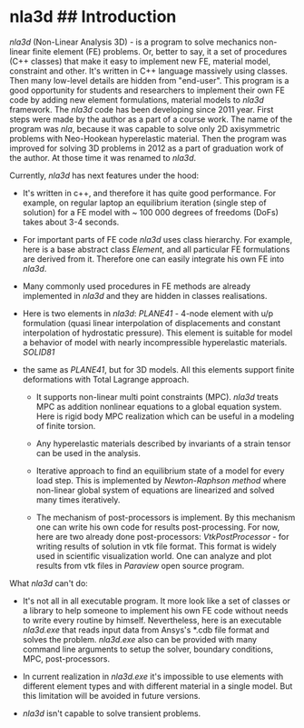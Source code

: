 # nla3d ## Introduction

_nla3d_ (Non-Linear Analysis 3D) - is a program to solve mechanics non-linear finite element (FE)
problems. Or, better to say, it a set of procedures (C++ classes) that make it easy to implement new
FE, material model, constraint and other. It's written in C++ language massively using classes. Then
many low-level details are hidden from "end-user". This program is a good opportunity for students
and researchers to implement their own FE code by adding new element formulations, material models
to _nla3d_ framework.  The _nla3d_ code has been developing since 2011 year. First steps were made
by the author as a part of a course work. The name of the program was _nla_, because it was capable
to solve only 2D axisymmetric problems with Neo-Hookean hyperelastic material. Then the program was
improved for solving 3D problems in 2012 as a part of graduation work of the author. At those time
it was renamed to _nla3d_.

Currently, _nla3d_ has next features under the hood: 

  * It's written in c++, and therefore it has quite good performance. For example, on regular laptop
    an equilibrium iteration (single step of solution) for a FE model with ~ 100 000 degrees of
freedoms (DoFs) takes about 3-4 seconds.

  * For important parts of FE code _nla3d_ uses class hierarchy. For example, here is a base
    abstract class _Element_, and all particular FE formulations are derived from it. Therefore one
can easily integrate his own FE into _nla3d_.

  * Many commonly used procedures in FE methods are already implemented in _nla3d_ and they are
    hidden in classes realisations.

  * Here is two elements in _nla3d_: *PLANE41* - 4-node element with u/p formulation (quasi linear
    interpolation of displacements and constant interpolation of hydrostatic pressure). This element
is suitable for model a behavior of model with nearly incompressible hyperelastic materials. *SOLID81*
- the same as *PLANE41*, but for 3D models. All this elements support finite deformations with Total
  Lagrange approach.

  * It supports non-linear multi point constraints (MPC). _nla3d_ treats MPC as addition nonlinear
    equations to a global equation system. Here is rigid body MPC realization which can be useful in
a modeling of finite torsion.

  * Any hyperelastic materials described by invariants of a strain tensor can be used in the analysis.

  * Iterative approach to find an equilibrium state of a model for every load step. This is
    implemented by _Newton-Raphson method_ where non-linear global system of equations are linearized
and solved many times iteratively.

  * The mechanism of post-processors is implement. By this mechanism one can write his own code for
    results post-processing. For now, here are two already done post-processors: _VtkPostProcessor_ -
for writing results of solution in vtk file format. This format is widely used in scientific
visualization world.  One can analyze and plot results from vtk files in _Paraview_ open source
program.

What _nla3d_ can't do:

  * It's not all in all executable program. It more look like a set of classes or a library to help
    someone to implement his own FE code without needs to write every routine by himself.
Nevertheless, here is an executable _nla3d.exe_ that reads input data from Ansys's *.cdb file format
and solves the problem. _nla3d.exe_ also can be provided with many command line arguments to setup the
solver, boundary conditions, MPC, post-processors.

  * In current realization in _nla3d.exe_ it's impossible to use elements with different element types
    and with different material in a single model. But this limitation will be avoided in future
versions.

  * _nla3d_ isn't capable to solve transient problems.

